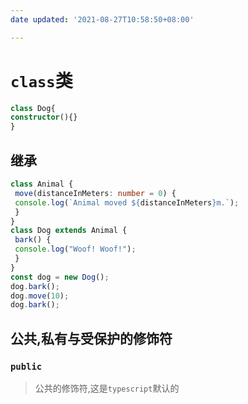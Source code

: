 ```yaml
---
date updated: '2021-08-27T10:58:50+08:00'

---
```


# `class`类

```ts
class Dog{
constructor(){}
}
```

## 继承

```ts
class Animal {
 move(distanceInMeters: number = 0) {
 console.log(`Animal moved ${distanceInMeters}m.`);
 }
}
class Dog extends Animal {
 bark() {
 console.log("Woof! Woof!");
 }
}
const dog = new Dog();
dog.bark();
dog.move(10);
dog.bark();
```
## 公共,私有与受保护的修饰符
### `public`
> 公共的修饰符,这是`typescript`默认的

